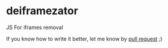 # deiframezator
JS For iframes removal

If you know how to write it better, let me know by [pull request](https://help.github.com/articles/using-pull-requests/) ;)
